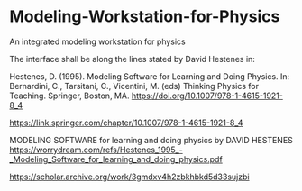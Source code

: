# Modeling-Workstation-for-Physics
An integrated modeling workstation for physics

The interface shall be along the lines stated by David Hestenes in:

Hestenes, D. (1995). Modeling Software for Learning and Doing Physics. In: Bernardini, C., Tarsitani, C., Vicentini, M. (eds) Thinking Physics for Teaching. Springer, Boston, MA. https://doi.org/10.1007/978-1-4615-1921-8_4

https://link.springer.com/chapter/10.1007/978-1-4615-1921-8_4

MODELING SOFTWARE for learning and doing physics by DAVID HESTENES https://worrydream.com/refs/Hestenes_1995_-_Modeling_Software_for_learning_and_doing_physics.pdf

https://scholar.archive.org/work/3gmdxv4h2zbkhbkd5d33sujzbi
